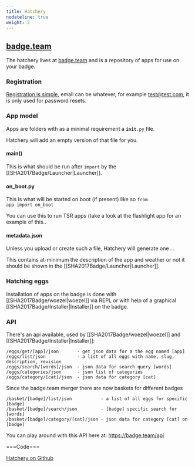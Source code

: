 ```yaml
---
title: Hatchery
nodateline: true
weight: 2
---
```


## [badge.team](https://badge.team)

The hatchery lives at [badge.team](https://badge.team) and is a repository of apps for use on your badge.

### Registration

[Registration is simple](https://badge.team/register), email can be whatever, for example test@test.com, it is only used for password resets.

### App model

Apps are folders with as a minimal requirement a <code>__init__.py</code> file.

Hatchery will add an empty version of that file for you.

#### main()

This is what should be run after <code>import</code> by the  [[SHA2017Badge/Launcher|Launcher]].

#### on_boot.py

This is what will be started on boot (if present) like so <code>from app import on_boot</code>

You can use this to run TSR apps (take a look at the flashlight app for an example of this..

#### metadata.json

Unless you upload or create such a file, Hatchery will generate one . .

This contains at-minimum the description of the app and weather or not it should be shown in the [[SHA2017Badge/Launcher|Launcher]].

### Hatching eggs

Installation of apps on the badge is done with [[SHA2017Badge/woezel|woezel]] via REPL or with help of a graphical [[SHA2017Badge/Installer|Installer]] on the badge.

### API
There's an api available, used by [[SHA2017Badge/woezel|woezel]] and [[SHA2017Badge/Installer|Installer]]:
```
/eggs/get/[app]/json       - get json data for a the egg named [app]
/eggs/list/json            - a list of all eggs with name, slug, description, revision
/eggs/search/[words]/json  - json data for search query [words]
/eggs/categories/json      - json list of categories
/eggs/category/[cat]/json  - json data for category [cat]
```

Since the badge.team merger there are now baskets for different badges
```
/basket/[badge]/list/json           - a list of all eggs for specific [badge]
/basket/[badge]/search/json         - [badge] specific search for [words]
/basket/[badge]/category/[cat]/json - json data for category [cat] on [badge]
```

You can play around with this API here at: https://badge.team/api

===Code===

[Hatchery on Github](https://github.com/SHA2017-badge/Hatchery)